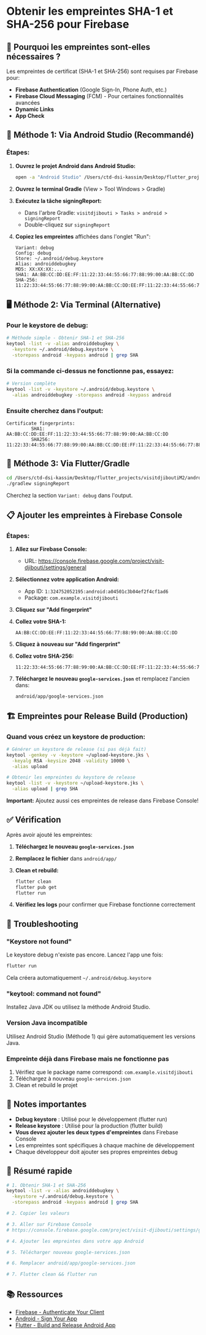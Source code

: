 # Obtenir les empreintes SHA-1 et SHA-256 pour Firebase

## 🎯 Pourquoi les empreintes sont-elles nécessaires ?

Les empreintes de certificat (SHA-1 et SHA-256) sont requises par Firebase pour:
- **Firebase Authentication** (Google Sign-In, Phone Auth, etc.)
- **Firebase Cloud Messaging** (FCM) - Pour certaines fonctionnalités avancées
- **Dynamic Links**
- **App Check**

## 📱 Méthode 1: Via Android Studio (Recommandé)

### Étapes:

1. **Ouvrez le projet Android dans Android Studio:**
   ```bash
   open -a "Android Studio" /Users/ctd-dsi-kassim/Desktop/flutter_projects/visitdjiboutiM2/android
   ```

2. **Ouvrez le terminal Gradle** (View > Tool Windows > Gradle)

3. **Exécutez la tâche signingReport:**
   - Dans l'arbre Gradle: `visitdjibouti > Tasks > android > signingReport`
   - Double-cliquez sur `signingReport`

4. **Copiez les empreintes** affichées dans l'onglet "Run":
   ```
   Variant: debug
   Config: debug
   Store: ~/.android/debug.keystore
   Alias: androiddebugkey
   MD5: XX:XX:XX:...
   SHA1: AA:BB:CC:DD:EE:FF:11:22:33:44:55:66:77:88:99:00:AA:BB:CC:DD
   SHA-256: 11:22:33:44:55:66:77:88:99:00:AA:BB:CC:DD:EE:FF:11:22:33:44:55:66:77:88:99:00:AA:BB:CC:DD:EE:FF
   ```

## 🖥️ Méthode 2: Via Terminal (Alternative)

### Pour le keystore de debug:

```bash
# Méthode simple - Obtenir SHA-1 et SHA-256
keytool -list -v -alias androiddebugkey \
  -keystore ~/.android/debug.keystore \
  -storepass android -keypass android | grep SHA
```

### Si la commande ci-dessus ne fonctionne pas, essayez:

```bash
# Version complète
keytool -list -v -keystore ~/.android/debug.keystore \
  -alias androiddebugkey -storepass android -keypass android
```

### Ensuite cherchez dans l'output:
```
Certificate fingerprints:
         SHA1: AA:BB:CC:DD:EE:FF:11:22:33:44:55:66:77:88:99:00:AA:BB:CC:DD
         SHA256: 11:22:33:44:55:66:77:88:99:00:AA:BB:CC:DD:EE:FF:11:22:33:44:55:66:77:88:99:00:AA:BB:CC:DD:EE:FF
```

## 🔐 Méthode 3: Via Flutter/Gradle

```bash
cd /Users/ctd-dsi-kassim/Desktop/flutter_projects/visitdjiboutiM2/android
./gradlew signingReport
```

Cherchez la section `Variant: debug` dans l'output.

## 📋 Ajouter les empreintes à Firebase Console

### Étapes:

1. **Allez sur Firebase Console:**
   - URL: https://console.firebase.google.com/project/visit-djibouti/settings/general

2. **Sélectionnez votre application Android:**
   - App ID: `1:324752052195:android:a04501c3b04ef2f4cf1ad6`
   - Package: `com.example.visitdjibouti`

3. **Cliquez sur "Add fingerprint"**

4. **Collez votre SHA-1:**
   ```
   AA:BB:CC:DD:EE:FF:11:22:33:44:55:66:77:88:99:00:AA:BB:CC:DD
   ```

5. **Cliquez à nouveau sur "Add fingerprint"**

6. **Collez votre SHA-256:**
   ```
   11:22:33:44:55:66:77:88:99:00:AA:BB:CC:DD:EE:FF:11:22:33:44:55:66:77:88:99:00:AA:BB:CC:DD:EE:FF
   ```

7. **Téléchargez le nouveau `google-services.json`** et remplacez l'ancien dans:
   ```
   android/app/google-services.json
   ```

## 🏗️ Empreintes pour Release Build (Production)

### Quand vous créez un keystore de production:

```bash
# Générer un keystore de release (si pas déjà fait)
keytool -genkey -v -keystore ~/upload-keystore.jks \
  -keyalg RSA -keysize 2048 -validity 10000 \
  -alias upload

# Obtenir les empreintes du keystore de release
keytool -list -v -keystore ~/upload-keystore.jks \
  -alias upload | grep SHA
```

**Important:** Ajoutez aussi ces empreintes de release dans Firebase Console!

## ✅ Vérification

Après avoir ajouté les empreintes:

1. **Téléchargez le nouveau `google-services.json`**
2. **Remplacez le fichier** dans `android/app/`
3. **Clean et rebuild:**
   ```bash
   flutter clean
   flutter pub get
   flutter run
   ```

4. **Vérifiez les logs** pour confirmer que Firebase fonctionne correctement

## 🐛 Troubleshooting

### "Keystore not found"
Le keystore debug n'existe pas encore. Lancez l'app une fois:
```bash
flutter run
```
Cela créera automatiquement `~/.android/debug.keystore`

### "keytool: command not found"
Installez Java JDK ou utilisez la méthode Android Studio.

### Version Java incompatible
Utilisez Android Studio (Méthode 1) qui gère automatiquement les versions Java.

### Empreinte déjà dans Firebase mais ne fonctionne pas
1. Vérifiez que le package name correspond: `com.example.visitdjibouti`
2. Téléchargez à nouveau `google-services.json`
3. Clean et rebuild le projet

## 📝 Notes importantes

- **Debug keystore** : Utilisé pour le développement (flutter run)
- **Release keystore** : Utilisé pour la production (flutter build)
- **Vous devez ajouter les deux types d'empreintes** dans Firebase Console
- Les empreintes sont spécifiques à chaque machine de développement
- Chaque développeur doit ajouter ses propres empreintes debug

## 🎯 Résumé rapide

```bash
# 1. Obtenir SHA-1 et SHA-256
keytool -list -v -alias androiddebugkey \
  -keystore ~/.android/debug.keystore \
  -storepass android -keypass android | grep SHA

# 2. Copier les valeurs

# 3. Aller sur Firebase Console
# https://console.firebase.google.com/project/visit-djibouti/settings/general

# 4. Ajouter les empreintes dans votre app Android

# 5. Télécharger nouveau google-services.json

# 6. Remplacer android/app/google-services.json

# 7. Flutter clean && flutter run
```

## 📚 Ressources

- [Firebase - Authenticate Your Client](https://firebase.google.com/docs/android/setup#add-config-file)
- [Android - Sign Your App](https://developer.android.com/studio/publish/app-signing)
- [Flutter - Build and Release Android App](https://flutter.dev/docs/deployment/android)
